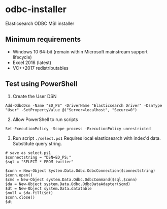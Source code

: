 # odbc-installer
Elasticsearch ODBC MSI installer

## Minimum requirements

- Windows 10 64-bit (remain within Microsoft mainstream support lifecycle)
- Excel 2016 (latest)
- VC++2017 redistributables

## Test using PowerShell

1. Create the User DSN
```
Add-OdbcDsn -Name "ED_PS" -DriverName "Elasticsearch Driver" -DsnType "User" -SetPropertyValue @("Server=localhost", "Secure=0")
```

2. Allow PowerShell to run scripts
```
Set-ExecutionPolicy -Scope process -ExecutionPolicy unrestricted
```

3. Run script `./select.ps1` 
Requires local elasticsearch with index'd data.
Substitute query string.
```
# save as select.ps1
$connectstring = "DSN=ED_PS;"
$sql = "SELECT * FROM twitter"

$conn = New-Object System.Data.Odbc.OdbcConnection($connectstring)
$conn.open()
$cmd = New-Object system.Data.Odbc.OdbcCommand($sql,$conn)
$da = New-Object system.Data.Odbc.OdbcDataAdapter($cmd)
$dt = New-Object system.Data.datatable
$null = $da.fill($dt)
$conn.close()
$dt
```
